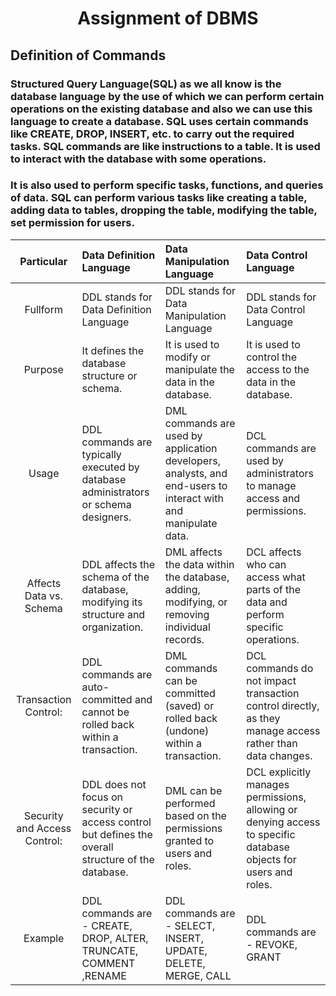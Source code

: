 # <p align="center">Assignment of DBMS</p>
## Definition of Commands
### Structured Query Language(SQL) as we all know is the database language by the use of which we can perform certain operations on the existing database and also we can use this language to create a database. SQL uses certain commands like CREATE, DROP, INSERT, etc. to carry out the required tasks. SQL commands are like instructions to a table. It is used to interact with the database with some operations. 
### It is also used to perform specific tasks, functions, and queries of data. SQL can perform various tasks like creating a table, adding data to tables, dropping the table, modifying the table, set permission for users.<br>

| Particular | Data Definition Language| Data Manipulation Language| Data Control Language| 
| :---:       | :---        |:----   |:--- | 
| Fullform | DDL stands for Data Definition Language | DDL stands for Data Manipulation Language | DDL stands for Data Control Language |
| Purpose |It defines the database structure or schema. | It is used to modify or manipulate the data in the database. | It is used to control the access to the data in the database. |
| Usage |DDL commands are typically executed by database administrators or schema designers. | DML commands are used by application developers, analysts, and end-users to interact with and manipulate data. | DCL commands are used by administrators to manage access and permissions. |
| Affects Data vs. Schema |DDL affects the schema of the database, modifying its structure and organization. | DML affects the data within the database, adding, modifying, or removing individual records. | DCL affects who can access what parts of the data and perform specific operations. |
| Transaction Control: |DDL commands are auto-committed and cannot be rolled back within a transaction. | DML commands can be committed (saved) or rolled back (undone) within a transaction. | DCL commands do not impact transaction control directly, as they manage access rather than data changes. |
| Security and Access Control: |DDL does not focus on security or access control but defines the overall structure of the database. | DML can be performed based on the permissions granted to users and roles. | DCL explicitly manages permissions, allowing or denying access to specific database objects for users and roles. |
| Example |  DDL commands are - CREATE, DROP, ALTER, TRUNCATE, COMMENT ,RENAME | DDL commands are - SELECT, INSERT, UPDATE, DELETE, MERGE, CALL | DDL commands are - REVOKE, GRANT |
